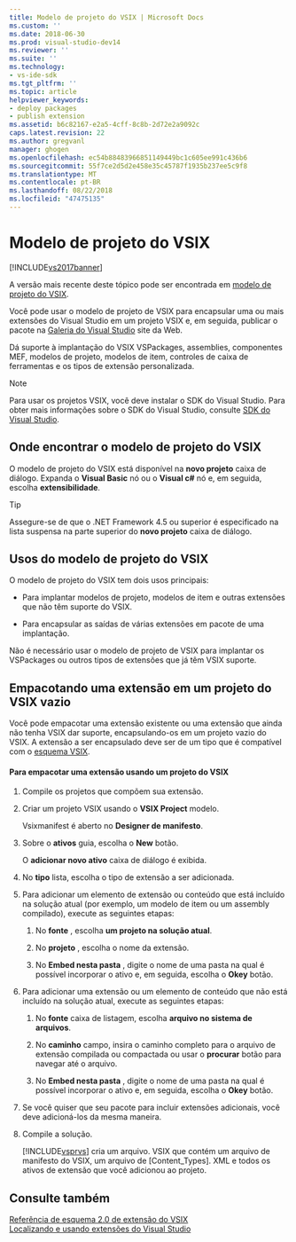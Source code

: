 ```yaml
---
title: Modelo de projeto do VSIX | Microsoft Docs
ms.custom: ''
ms.date: 2018-06-30
ms.prod: visual-studio-dev14
ms.reviewer: ''
ms.suite: ''
ms.technology:
- vs-ide-sdk
ms.tgt_pltfrm: ''
ms.topic: article
helpviewer_keywords:
- deploy packages
- publish extension
ms.assetid: b6c82167-e2a5-4cff-8c8b-2d72e2a9092c
caps.latest.revision: 22
ms.author: gregvanl
manager: ghogen
ms.openlocfilehash: ec54b88483966851149449bc1c605ee991c436b6
ms.sourcegitcommit: 55f7ce2d5d2e458e35c45787f1935b237ee5c9f8
ms.translationtype: MT
ms.contentlocale: pt-BR
ms.lasthandoff: 08/22/2018
ms.locfileid: "47475135"
---
```

# <a name="vsix-project-template"></a>Modelo de projeto do VSIX
[!INCLUDE[vs2017banner](../includes/vs2017banner.md)]

A versão mais recente deste tópico pode ser encontrada em [modelo de projeto do VSIX](https://docs.microsoft.com/visualstudio/extensibility/vsix-project-template).  
  
Você pode usar o modelo de projeto de VSIX para encapsular uma ou mais extensões do Visual Studio em um projeto VSIX e, em seguida, publicar o pacote na [Galeria do Visual Studio](http://go.microsoft.com/fwlink/?LinkID=123847) site da Web.  
  
 Dá suporte à implantação do VSIX VSPackages, assemblies, componentes MEF, modelos de projeto, modelos de item, controles de caixa de ferramentas e os tipos de extensão personalizada.  
  
> [!NOTE]
>  Para usar os projetos VSIX, você deve instalar o SDK do Visual Studio. Para obter mais informações sobre o SDK do Visual Studio, consulte [SDK do Visual Studio](../extensibility/visual-studio-sdk.md).  
  
## <a name="where-to-find-the-vsix-project-template"></a>Onde encontrar o modelo de projeto do VSIX  
 O modelo de projeto do VSIX está disponível na **novo projeto** caixa de diálogo. Expanda o **Visual Basic** nó ou o **Visual c#** nó e, em seguida, escolha **extensibilidade**.  
  
> [!TIP]
>  Assegure-se de que o .NET Framework 4.5 ou superior é especificado na lista suspensa na parte superior do **novo projeto** caixa de diálogo.  
  
## <a name="uses-of-the-vsix-project-template"></a>Usos do modelo de projeto do VSIX  
 O modelo de projeto do VSIX tem dois usos principais:  
  
-   Para implantar modelos de projeto, modelos de item e outras extensões que não têm suporte do VSIX.  
  
-   Para encapsular as saídas de várias extensões em pacote de uma implantação.  
  
 Não é necessário usar o modelo de projeto de VSIX para implantar os VSPackages ou outros tipos de extensões que já têm VSIX suporte.  
  
## <a name="packaging-an-extension-in-an-empty-vsix-project"></a>Empacotando uma extensão em um projeto do VSIX vazio  
 Você pode empacotar uma extensão existente ou uma extensão que ainda não tenha VSIX dar suporte, encapsulando-os em um projeto vazio do VSIX. A extensão a ser encapsulado deve ser de um tipo que é compatível com o [esquema VSIX](../extensibility/vsix-extension-schema-2-0-reference.md).  
  
#### <a name="to-package-an-extension-by-using-a-vsix-project"></a>Para empacotar uma extensão usando um projeto do VSIX  
  
1.  Compile os projetos que compõem sua extensão.  
  
2.  Criar um projeto VSIX usando o **VSIX Project** modelo.  
  
     Vsixmanifest é aberto no **Designer de manifesto**.  
  
3.  Sobre o **ativos** guia, escolha o **New** botão.  
  
     O **adicionar novo ativo** caixa de diálogo é exibida.  
  
4.  No **tipo** lista, escolha o tipo de extensão a ser adicionada.  
  
5.  Para adicionar um elemento de extensão ou conteúdo que está incluído na solução atual (por exemplo, um modelo de item ou um assembly compilado), execute as seguintes etapas:  
  
    1.  No **fonte** , escolha **um projeto na solução atual**.  
  
    2.  No **projeto** , escolha o nome da extensão.  
  
    3.  No **Embed nesta pasta** , digite o nome de uma pasta na qual é possível incorporar o ativo e, em seguida, escolha o **Okey** botão.  
  
6.  Para adicionar uma extensão ou um elemento de conteúdo que não está incluído na solução atual, execute as seguintes etapas:  
  
    1.  No **fonte** caixa de listagem, escolha **arquivo no sistema de arquivos**.  
  
    2.  No **caminho** campo, insira o caminho completo para o arquivo de extensão compilada ou compactada ou usar o **procurar** botão para navegar até o arquivo.  
  
    3.  No **Embed nesta pasta** , digite o nome de uma pasta na qual é possível incorporar o ativo e, em seguida, escolha o **Okey** botão.  
  
7.  Se você quiser que seu pacote para incluir extensões adicionais, você deve adicioná-los da mesma maneira.  
  
8.  Compile a solução.  
  
     [!INCLUDE[vsprvs](../includes/vsprvs-md.md)] cria um arquivo. VSIX que contém um arquivo de manifesto do VSIX, um arquivo de [Content_Types]. XML e todos os ativos de extensão que você adicionou ao projeto.  
  
## <a name="see-also"></a>Consulte também  
 [Referência de esquema 2.0 de extensão do VSIX](../extensibility/vsix-extension-schema-2-0-reference.md)   
 [Localizando e usando extensões do Visual Studio](../ide/finding-and-using-visual-studio-extensions.md)

